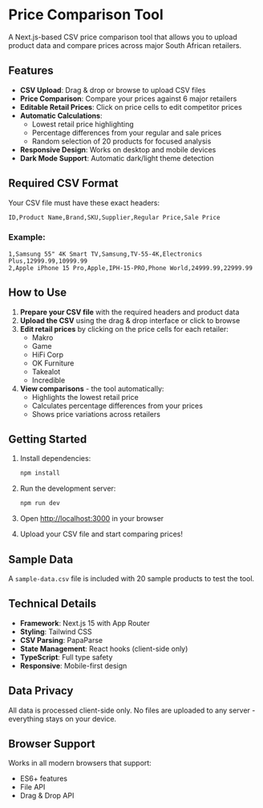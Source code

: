 # Price Comparison Tool

A Next.js-based CSV price comparison tool that allows you to upload product data and compare prices across major South African retailers.

## Features

- **CSV Upload**: Drag & drop or browse to upload CSV files
- **Price Comparison**: Compare your prices against 6 major retailers
- **Editable Retail Prices**: Click on price cells to edit competitor prices
- **Automatic Calculations**: 
  - Lowest retail price highlighting
  - Percentage differences from your regular and sale prices
  - Random selection of 20 products for focused analysis
- **Responsive Design**: Works on desktop and mobile devices
- **Dark Mode Support**: Automatic dark/light theme detection

## Required CSV Format

Your CSV file must have these exact headers:

```csv
ID,Product Name,Brand,SKU,Supplier,Regular Price,Sale Price
```

### Example:
```csv
1,Samsung 55" 4K Smart TV,Samsung,TV-55-4K,Electronics Plus,12999.99,10999.99
2,Apple iPhone 15 Pro,Apple,IPH-15-PRO,Phone World,24999.99,22999.99
```

## How to Use

1. **Prepare your CSV file** with the required headers and product data
2. **Upload the CSV** using the drag & drop interface or click to browse
3. **Edit retail prices** by clicking on the price cells for each retailer:
   - Makro
   - Game
   - HiFi Corp
   - OK Furniture
   - Takealot
   - Incredible
4. **View comparisons** - the tool automatically:
   - Highlights the lowest retail price
   - Calculates percentage differences from your prices
   - Shows price variations across retailers

## Getting Started

1. Install dependencies:
   ```bash
   npm install
   ```

2. Run the development server:
   ```bash
   npm run dev
   ```

3. Open [http://localhost:3000](http://localhost:3000) in your browser

4. Upload your CSV file and start comparing prices!

## Sample Data

A `sample-data.csv` file is included with 20 sample products to test the tool.

## Technical Details

- **Framework**: Next.js 15 with App Router
- **Styling**: Tailwind CSS
- **CSV Parsing**: PapaParse
- **State Management**: React hooks (client-side only)
- **TypeScript**: Full type safety
- **Responsive**: Mobile-first design

## Data Privacy

All data is processed client-side only. No files are uploaded to any server - everything stays on your device.

## Browser Support

Works in all modern browsers that support:
- ES6+ features
- File API
- Drag & Drop API
